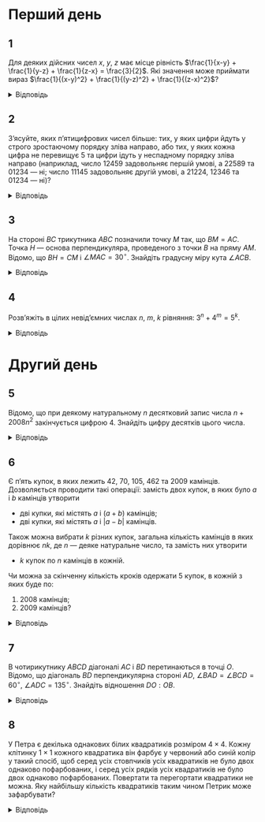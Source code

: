 # Перший день
## 1
Для деяких дійсних чисел $x$, $y$, $z$ має місце рівність $\frac{1}{x-y} + \frac{1}{y-z} + \frac{1}{z-x} = \frac{3}{2}$. Які значення може приймати вираз $\frac{1}{(x-y)^2} + \frac{1}{(y-z)^2} + \frac{1}{(z-x)^2}$?

<details><summary>Відповідь</summary>

$\frac{4}{9}$
<details><summary>Розв’язання</summary>

Нехай $B = \frac{1}{x-y} + \frac{1}{y-z} + \frac{1}{z-x} = \frac{3}{2}$ і $A = \left(\frac{1}{x-y}\right)^2 + \left(\frac{1}{y-z}\right)^2 + \left(\frac{1}{z-x}\right)^2$, тоді $B^2 = \frac{9}{4} = A + 2\left(\frac{1}{(x-y)(y-z)} + \frac{1}{(y-z)(z-x)} + \frac{1}{(z-x)(x-y)}\right)$. Зробимо перетворення другого доданку останнього виразу:  
$\frac{1}{(x-y)(y-z)} + \frac{1}{(y-z)(z-x)} + \frac{1}{(z-x)(x-y)} = \frac{z-x+y-z+x-y}{(x-y)(y-z)(z-x)} = 0$, тому  $A = \frac{4}{9}$.

Хоч цього не вимагає умова, але треба переконатись, що такі числа $x$, $y$, $z$ , що задовольняють задану умову існують. Покладемо $x = 2$, $y =1$, $z =0$, тоді $(x − y) =1$, $(y − z) =1$, $(z − x) = −2$, $B = 1 + 1 − \frac{1}{2} = \frac{3}{2}$ і $A = 1 + 1 + \frac{1}{4} = \frac{9}{4}$.  
</details></details>

## 2
З’ясуйте, яких п’ятицифрових чисел більше: тих, у яких цифри йдуть у строго зростаючому порядку зліва направо, або тих, у яких кожна цифра не перевищує 5 та цифри ідуть у неспадному порядку зліва направо (наприклад, число 12459 задовольняє першій умові, а 22589 та 01234 — ні; число 11145 задовольняє другій умові, а 21224, 12346 та 01234 — ні)?

<details><summary>Відповідь</summary>
Чисел однакова кількість.

<details><summary>Розв’язання</summary>

Покажемо, що таких чисел однакова кількість, для цього кожному числу одного набору поставимо у відповідність єдине число з другого. Достатньо числу $\overline{abcde}$ першого набору поставити у відповідність число $\overline{a(b-1)(c-2)(d-3)(e-4)}$. Це показує, що кількість чисел в наборах однакова.
</details></details>

## 3
На стороні $BC$ трикутника $ABC$ позначили точку $M$ так, що $BM = AC$. Точка $H$ — основа перпендикуляра, проведеного з точки $B$ на пряму $AM$. Відомо, що $BH = CM$ і $\angle MAC = 30^\circ$. Знайдіть градусну міру кута $\angle ACB$.

<details><summary>Відповідь</summary>

$15^\circ$ або $105^\circ$.
<details><summary>Розв’язання</summary>

Нехай $AC = BM = b$, $BH = MC = h$. Легко показати, що точка $H$ не може належати відрізку $AM$. Розглянемо два випадки. 

1. Точка $H$ належить променю $MA$. Проведемо перпендикуляр $LC \perp AM$, точка $L$ лежить на прямій $AM$. З прямокутного $\triangle ALC$ з кутом $30^\circ$, $LC= = \frac{1}{2}b$. Зрозуміло, що $\angle MCL = \angle MBH \implies \cos \angle MCL = \frac{LC}{MC} = \frac{b}{2h}$, $\cos \angle MBH = \frac{BH}{BM} = \frac{b}{b} \implies \frac{b}{2h} = \frac{b}{b}$ і $b^2=2h^2$, тому $\cos \angle MCL = \frac{b}{2h} = \frac{1}{\sqrt{2}}$ , звідки $\angle MCL = 45^\circ$, оскільки $\angle LCA = 60^\circ$, то $\angle ACB = 15^\circ$. 
2. Нехай точка $H$ належить променю $AM$. Проведемо перпендикуляр $LC \perp AM$, точка $L$ лежить на прямій $AM$. Тоді повністю аналогічно попередньому розв’язанню одержимо, що $\angle MCL = 45^\circ$, оскільки $\angle LCA = 60^\circ$, то $\angle ACB = 105^\circ$.
</details></details>

## 4
Розв’яжіть в цілих невід’ємних числах $n$, $m$, $k$ рівняння: $3^n + 4^m = 5^k$.

<details><summary>Відповідь</summary>

$(2, 2, 2)$, $(0, 1, 1)$
<details><summary>Розв’язання</summary>

Нехай $n \geq 1$, $m \geq 1$.

Спочатку розглянемо рівняння за модулем $3$: $4^m \equiv 1 \pmod{3}$, отже при $n \geq 1$, $3^n + 4^m \equiv 1 \pmod{3}$, тому повинно бути $5^k \equiv 1 \pmod{3} \implies k = 2k_1$.

Розглянемо тепер рівняння за модулем $4$: $5^k \equiv 1 \pmod{4} \implies (5^k - 4^m) \equiv 1 \pmod{4}$, тому повинно бути $3^n \equiv 1 \pmod{4} \implies n = 2n_1$.

Таким чином ми маємо таке рівняння: $3^{2n_1} + 4^m = 5^{2k_1} \implies 3^{2n_1} = (5^{k_1} - 2^m)(5^{k_1} + 2^m)$, звідки випливає, що $\begin{cases} 5^{k_1} - 2^m=3^p \\ 5^{k_1} + 3^s \end{cases}$, $0 \leq p < s$, $p+s=2n_1$. Додамо одержані два рівняння: $2 \times 5^{k_1} = 3^p(1+3^{s-p})$, тому $p = 0$, отже $2n_1 = s$ і система набуває такого вигляду $\begin{cases} 5^{k_1} -2^m = 1 \\ 5^{k_1} +2^m = 3^{2n_1} \end{cases}$. Віднімемо ці рівняння: $2^{m+1} = 3^{2n_1} - 1 = (3^{n_1} - 1)(3^{n_1} + 1) \implies \begin{cases} 3^{n_1} - 1 = 2^q \\ 3^{n_1} + 1 = 2^t \end{cases}$, де $0 \leq q < t$, $q+t = 2n_1$. Оскільки $(3^{n_1} - 1, 3^{n_1} + 1) = 2$, то $q \leq 1$, звідки очевидно, що $q = 1$ і $3^{n_1} - 1 = 2 \implies n_1 = 1$, і попередня система набуває такого вигляду $\begin{cases} 5^{k_1}  -2^m =1 \\ 5^{k^1} + 2^m = 9 \end{cases}$. Оскільки $k_1$ і $m$ — цілі невід’ємні, то простий перебір для другого рівняння системи дає рівно два можливих розв’язки: $k_1 = 0, m = 3$ або $k_1 = 1, m = 2$, з урахування першого рівняння залишається єдиний можливий розв’язок: $k_1 = 1, m = 2$. З нього легко знаходимо шуканий розв’язок: $(n, m, k) = (2n_1, m, k_1) = (2, 2, 2)$.

Залишається розглянути випадки, що оговорені на початку розв’язку.
- $m = 0 \implies 3^n + 1 = 5^k$, що суперечить міркуванням парності при натуральних $n$, $k$, при нулях — простий перебір показує відсутність розв’язків.
- $n = 0 \implies 1 + 4^m = 5^k$. Розглянемо ці рівняння за модулем 3: $1 + 4^m \equiv 2 \pmod{3}$, тому $5^k \equiv 2 \pmod{3} \implies k = 2k_2 + 1$. Далі розглянемо це рівняння за модулем ##  При $m \geq 2$, $1 + 4^m \equiv 1 \pmod{8}$, а $5^{2k_2+1} =5\cdot 5^{k_2} \equiv 5 \pmod{8}$, і одержана суперечність показує, що $m \leq 1$. Оскільки випадок $m = 0$ розглянутий вище, то залишається перевірити $m = 1$, звідки одержимо таке рівняння: $1 + 4 = 5 \implies$ маємо ще один розв’язок $(n, m, k) = (0, 1, 1)$.
</details></details>

# Другий день
## 5
Відомо, що при деякому натуральному $n$ десятковий запис числа $n + 2008n^2$ закінчується цифрою $4$. Знайдіть цифру десятків цього числа.

<details><summary>Відповідь</summary>
8
<details><summary>Розв'язання</summary>

Зрозуміло, що на відповідь не впливає число $2000n$, тому шукані цифри у чисел $A = n^2 + 2008n^2$ та $B = n^2 + 8n^2$ співпадають. Оскільки число $(B +16)$, з одного боку дорівнює $(n + 4)^2$, тобто є квадратом натурального числа, а з іншого закінчується на 0, то це число повинно закінчуватись на 00. Таким чином $B = \overline{X00} − 16 = \overline{Y84}$, де $X$, $Y$ деякі натуральні числа. Тому останні дві цифри числа це — 84.
</details></details>

## 6
Є п’ять купок, в яких лежить 42, 70, 105, 462 та 2009 камінців. Дозволяється проводити такі операції: замість двох купок, в яких було $a$ і $b$ камінців утворити

- дві купки, які містять $a$ і $(a + b)$ камінців;
- дві купки, які містять $a$ і $| a − b |$ камінців.

Також можна вибрати $k$ різних купок, загальна кількість камінців в яких дорівнює $nk$, де $n$ — деяке натуральне число, та замість них утворити

- $k$ купок по $n$ камінців в кожній.

Чи можна за скінченну кількість кроків одержати 5 купок, в кожній з яких буде по:
1. 2008 камінців;
2. 2009 камінців?
<details><summary>Відповідь</summary>

1. не можна;
2. можна.
<details><summary>Розв'язання</summary>

1. Легко побачити, що НСД усіх чисел 42, 70, 105, 462 та 2009 — це число 7. Будь-яка з наведених операцій залишає умову кратності НСД кількості камінців у купках на 7. Тому відповідь на запитання пункту негативна, оскільки НСД дорівнює 2008 і не ділиться на 7.
2. Відповідь на запитання цього пункту позитивна, наведемо одну із схем одержання потрібного набору. $(42, 70, 105, 462, 2009) \to (42, 35, 105, 462, 2009) \to (7, 35, 105, 462, 2009)$. Далі ми для купки з 7 камінців застосовуємо операцію збільшення іншої купки на 7 камінців: $\to (7, 35 + 7 \times 1061, 105, 462, 2009)$. Після цього для одержаних 5 купок, які в сумі містять 10045 камінців ми застосуємо операцію поділення на рівні купки, і одержимо потрібне.
</details></details>

## 7
В чотирикутнику $ABCD$ діагоналі $AC$ і $BD$ перетинаються в точці $O$. Відомо, що діагональ $BD$ перпендикулярна стороні $AD$, $\angle BAD = \angle BCD = 60^\circ$, $\angle ADC = 135^\circ$. Знайдіть відношення $DO:OB$.

<details><summary>Відповідь</summary>
1:2
<details><summary>Розв'язання</summary>

З умов задачі легко знайти такі кути: $\angle ABD = 30^\circ$, $\angle BDC = 45^\circ$, $\angle DBC = 75^\circ$. Проведемо промені $AD$ та $AB$. Тоді $\angle EDC = 45^\circ$, $\angle FBC = 75^\circ$, тому $BC$ — бісектриса $\angle DBF$, а $DC$ — бісектриса $\angle BDE$, звідки $AC$ — бісектриса $\angle BAD$, що легко доводиться з ГМТ бісектриси. Отже $\angle BAO = 30^\circ$ і $\triangle AOB$ — рівнобедрений, тому $AO = BO$, а $DO = \frac{1}{2} AO$ з прямокутного трикутника $\triangle ADO$ з кутом $30^\circ$. Звідки знаходимо $\frac{DO}{OB} = \frac{1}{2}$.
</details></details>

## 8
У Петра є декілька однакових білих квадратиків розміром $4 \times 4$. Кожну клітинку $1 \times 1$ кожного квадратика він фарбує у червоний або синій колір у такий спосіб, щоб серед усіх стовпчиків усіх квадратиків не було двох однаково пофарбованих, і серед усіх рядків усіх квадратиків не було двох однаково пофарбованих. Повертати та перегортати квадратики не можна. Яку найбільшу кількість квадратиків таким чином Петрик може зафарбувати?

<details><summary>Відповідь</summary>
4
<details><summary>Розв'язання</summary>

Усього є $2^{16} = 4!$ різним чином пофарбованих стовпчиків. Але кожний квадрат містить рівно 4 стовпчики, тому усього різних квадратів не може бути більшим за $\frac{2^4}{4} = 4$. Доведемо, що рівно таку кількість ми можемо зафарбувати. В таблиці наведено відповідний приклад. Досить перевірити виконання умови лише для стовпчиків, а для рядків все витікає з симетрії відносно діагоналі.
|||||
| - | - | - | - |
| 0001 | 1110 | 0110 | 1001| 
| 0010 | 1101 | 0011 | 1100| 
| 0100 | 1011 | 0101 | 1010| 
| 1000 | 0111 | 0000 | 1111| 
</details></details>